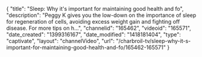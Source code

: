 {
    "title": "Sleep: Why it's important for maintaining good health and fo",
    "description": "Peggy K gives you the low-down on the importance of sleep for regeneration of cells, avoiding excess weight gain and fighting off disease. For more tips on h...",
    "channelid": "165462",
    "videoid": "165571",
    "date_created": "1399316167",
    "date_modified": "1418181404",
    "type": "captivate",
    "layout": "channelVideo",
    "url": "\/charbroil-tv\/sleep-why-it-s-important-for-maintaining-good-health-and-fo\/165462-165571"
}